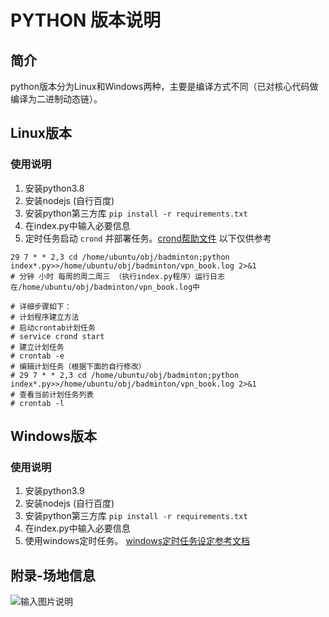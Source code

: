 # PYTHON 版本说明
## 简介
python版本分为Linux和Windows两种，主要是编译方式不同（已对核心代码做编译为二进制动态链）。

## Linux版本
### 使用说明
1. 安装python3.8
2. 安装nodejs (自行百度)
3. 安装python第三方库 `pip install -r requirements.txt` 
4. 在index.py中输入必要信息
5. 定时任务启动 `crond` 并部署任务。[crond帮助文件](https://linuxhandbook.com/start-stop-restart-cron/)   以下仅供参考
``` 
29 7 * * 2,3 cd /home/ubuntu/obj/badminton;python index*.py>>/home/ubuntu/obj/badminton/vpn_book.log 2>&1
# 分钟 小时 每周的周二周三 （执行index.py程序）运行日志在/home/ubuntu/obj/badminton/vpn_book.log中

# 详细步骤如下：
# 计划程序建立方法
# 启动crontab计划任务
# service crond start
# 建立计划任务
# crontab -e
# 编辑计划任务（根据下面的自行修改）
# 29 7 * * 2,3 cd /home/ubuntu/obj/badminton;python index*.py>>/home/ubuntu/obj/badminton/vpn_book.log 2>&1
# 查看当前计划任务列表
# crontab -l
``` 

## Windows版本
### 使用说明
1. 安装python3.9
2. 安装nodejs (自行百度)
3. 安装python第三方库 `pip install -r requirements.txt` 
4. 在index.py中输入必要信息
5. 使用windows定时任务。 [windows定时任务设定参考文档](https://blog.csdn.net/David_jiahuan/article/details/99960427)

## 附录-场地信息   
![输入图片说明](https://s3.bmp.ovh/imgs/2023/02/27/05a410b11c9f1d00.png)  



































